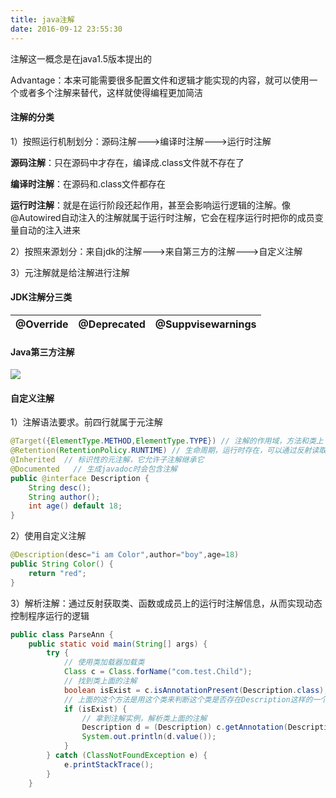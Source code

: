 ```yaml
---
title: java注解
date: 2016-09-12 23:55:30
---
```

注解这一概念是在java1.5版本提出的

Advantage：本来可能需要很多配置文件和逻辑才能实现的内容，就可以使用一个或者多个注解来替代，这样就使得编程更加简洁

#### 注解的分类
1）按照运行机制划分：源码注解--->编译时注解--->运行时注解

**源码注解**：只在源码中才存在，编译成.class文件就不存在了

**编译时注解**：在源码和.class文件都存在

**运行时注解**：就是在运行阶段还起作用，甚至会影响运行逻辑的注解。像@Autowired自动注入的注解就属于运行时注解，它会在程序运行时把你的成员变量自动的注入进来

2）按照来源划分：来自jdk的注解--->来自第三方的注解--->自定义注解

3）元注解就是给注解进行注解

#### JDK注解分三类
| @Override | @Deprecated | @Suppvisewarnings
---|---|---|
#### Java第三方注解
![](http://i1.piimg.com/595056/aea070aa5db58d8b.png)

#### 自定义注解
1）注解语法要求。前四行就属于元注解
```java
@Target({ElementType.METHOD,ElementType.TYPE}) // 注解的作用域，方法和类上
@Retention(RetentionPolicy.RUNTIME) // 生命周期，运行时存在，可以通过反射读取
@Inherited  // 标识性的元注解，它允许子注解继承它
@Documented   // 生成javadoc时会包含注解
public @interface Description {
    String desc();
    String author();
    int age() default 18;
}
```
2）使用自定义注解
```java
@Description(desc="i am Color",author="boy",age=18)
public String Color() {
    return "red";
}
```
3）解析注解：通过反射获取类、函数或成员上的运行时注解信息，从而实现动态控制程序运行的逻辑
```java
public class ParseAnn {
    public static void main(String[] args) {
        try {
            // 使用类加载器加载类
            Class c = Class.forName("com.test.Child");
            // 找到类上面的注解
            boolean isExist = c.isAnnotationPresent(Description.class);
            // 上面的这个方法是用这个类来判断这个类是否存在Description这样的一个注解
            if (isExist) {
                // 拿到注解实例，解析类上面的注解
                Description d = (Description) c.getAnnotation(Description.class);
                System.out.println(d.value());
            }
        } catch (ClassNotFoundException e) {
            e.printStackTrace();
        }
    }
```
